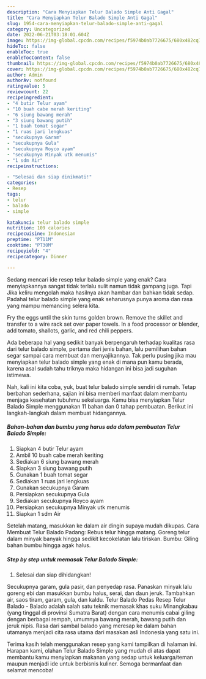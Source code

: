 ```yaml
---
description: "Cara Menyiapkan Telur Balado Simple Anti Gagal"
title: "Cara Menyiapkan Telur Balado Simple Anti Gagal"
slug: 1954-cara-menyiapkan-telur-balado-simple-anti-gagal
category: Uncategorized
date: 2022-06-21T03:18:01.604Z
image: https://img-global.cpcdn.com/recipes/f5974b0ab7726675/680x482cq70/telur-balado-simple-foto-resep-utama.jpg
hideToc: false
enableToc: true
enableTocContent: false
thumbnail: https://img-global.cpcdn.com/recipes/f5974b0ab7726675/680x482cq70/telur-balado-simple-foto-resep-utama.jpg
cover: https://img-global.cpcdn.com/recipes/f5974b0ab7726675/680x482cq70/telur-balado-simple-foto-resep-utama.jpg
author: Admin
authorAv: notfound
ratingvalue: 5
reviewcount: 22
recipeingredient:
- "4 butir Telur ayam"
- "10 buah cabe merah keriting"
- "6 siung bawang merah"
- "3 siung bawang putih"
- "1 buah tomat segar"
- "1 ruas jari lengkuas"
- "secukupnya Garam"
- "secukupnya Gula"
- "secukupnya Royco ayam"
- "secukupnya Minyak utk menumis"
- "1 sdm Air"
recipeinstructions:

- "Selesai dan siap dinikmati!"
categories:
- Resep
tags:
- telur
- balado
- simple

katakunci: telur balado simple 
nutrition: 109 calories
recipecuisine: Indonesian
preptime: "PT11M"
cooktime: "PT30M"
recipeyield: "4"
recipecategory: Dinner

---
```



Sedang mencari ide resep telur balado simple yang enak? Cara menyiapkannya sangat tidak terlalu sulit namun tidak gampang juga. Tapi Jika keliru mengolah maka hasilnya akan hambar dan bahkan tidak sedap. Padahal telur balado simple yang enak seharusnya punya aroma dan rasa yang mampu memancing selera kita.


Fry the eggs until the skin turns golden brown. Remove the skillet and transfer to a wire rack set over paper towels. In a food processor or blender, add tomato, shallots, garlic, and red chili peppers.

Ada beberapa hal yang sedikit banyak berpengaruh terhadap kualitas rasa dari telur balado simple, pertama dari jenis bahan, lalu pemilihan bahan segar sampai cara membuat dan menyajikannya. Tak perlu pusing jika mau menyiapkan telur balado simple yang enak di mana pun kamu berada, karena asal sudah tahu triknya maka hidangan ini bisa jadi suguhan istimewa.


Nah, kali ini kita coba, yuk, buat telur balado simple sendiri di rumah. Tetap berbahan sederhana, sajian ini bisa memberi manfaat dalam membantu menjaga kesehatan tubuhmu sekeluarga. Kamu bisa menyiapkan Telur Balado Simple menggunakan 11 bahan dan 0 tahap pembuatan. Berikut ini langkah-langkah dalam membuat hidangannya.

<!--inarticleads1-->

##### Bahan-bahan dan bumbu yang harus ada dalam pembuatan Telur Balado Simple:

1. Siapkan 4 butir Telur ayam
1. Ambil 10 buah cabe merah keriting
1. Sediakan 6 siung bawang merah
1. Siapkan 3 siung bawang putih
1. Gunakan 1 buah tomat segar
1. Sediakan 1 ruas jari lengkuas
1. Gunakan secukupnya Garam
1. Persiapkan secukupnya Gula
1. Sediakan secukupnya Royco ayam
1. Persiapkan secukupnya Minyak utk menumis
1. Siapkan 1 sdm Air


Setelah matang, masukkan ke dalam air dingin supaya mudah dikupas. Cara Membuat Telur Balado Padang: Rebus telur hingga matang. Goreng telur dalam minyak banyak hingga sedikit kecokelatan lalu tiriskan. Bumbu: Giling bahan bumbu hingga agak halus. 

<!--inarticleads2-->

##### Step by step untuk memasak Telur Balado Simple:


1. Selesai dan siap dihidangkan!

Secukupnya garam, gula pasir, dan penyedap rasa. Panaskan minyak lalu goreng ebi dan masukkan bumbu halus, serai, dan daun jeruk. Tambahkan air, saos tiram, garam, gula, dan kaldu. Telur Balado Pedas Resep Telur Balado - Balado adalah salah satu teknik memasak khas suku Minangkabau (yang tinggal di provinsi Sumatra Barat) dengan cara menumis cabai giling dengan berbagai rempah, umumnya bawang merah, bawang putih dan jeruk nipis. Rasa dari sambal balado yang meresap ke dalam bahan utamanya menjadi cita rasa utama dari masakan asli Indonesia yang satu ini. 

Terima kasih telah menggunakan resep yang kami tampilkan di halaman ini. Harapan kami, olahan Telur Balado Simple yang mudah di atas dapat membantu kamu menyiapkan makanan yang sedap untuk keluarga/teman maupun menjadi ide untuk berbisnis kuliner. Semoga bermanfaat dan selamat mencoba!

